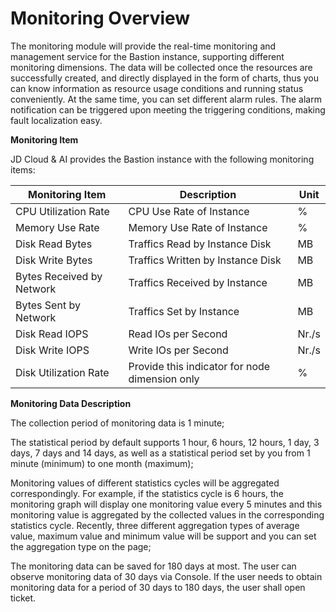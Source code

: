 
# Monitoring Overview

The monitoring module will provide the real-time monitoring and management service for the Bastion instance, supporting different monitoring dimensions. The data will be collected once the resources are successfully created, and directly displayed in the form of charts, thus you can know information as resource usage conditions and running status conveniently. At the same time, you can set different alarm rules. The alarm notification can be triggered upon meeting the triggering conditions, making fault localization easy.

**Monitoring Item**

JD Cloud & AI provides the Bastion instance with the following monitoring items:

| Monitoring Item         | Description                       | Unit |
| -------------- | -------------------------- | -------- |
| CPU Utilization Rate     | CPU Use Rate of Instance          | %        |
| Memory Use Rate     | Memory Use Rate of Instance           | %        |
| Disk Read Bytes   | Traffics Read by Instance Disk  | MB       |
| Disk Write Bytes   | Traffics Written by Instance Disk  | MB       |
| Bytes Received by Network | Traffics Received by Instance | MB       |
| Bytes Sent by Network | Traffics Set by Instance | MB       |
| Disk Read IOPS     | Read IOs per Second           | Nr./s     |
| Disk Write IOPS     | Write IOs per Second           | Nr./s     |
| Disk Utilization Rate     | Provide this indicator for node dimension only       | %        |





**Monitoring Data Description**

The collection period of monitoring data is 1 minute;

The statistical period by default supports 1 hour, 6 hours, 12 hours, 1 day, 3 days, 7 days and 14 days, as well as a statistical period set by you from 1 minute (minimum) to one month (maximum);

Monitoring values of different statistics cycles will be aggregated correspondingly. For example, if the statistics cycle is 6 hours, the monitoring graph will display one monitoring value every 5 minutes and this monitoring value is aggregated by the collected values in the corresponding statistics cycle. Recently, three different aggregation types of average value, maximum value and minimum value will be support and you can set the aggregation type on the page;

The monitoring data can be saved for 180 days at most. The user can observe monitoring data of 30 days via Console. If the user needs to obtain monitoring data for a period of 30 days to 180 days, the user shall open ticket.


